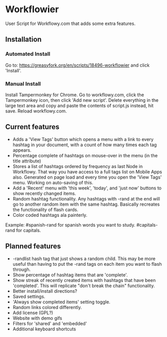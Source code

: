 # Workflowier
User Script for Workflowy.com that adds some extra features.

## Installation

### Automated Install
Go to: https://greasyfork.org/en/scripts/18496-workflowier and click 'Install'.

### Manual Install
Install Tampermonkey for Chrome. Go to workflowy.com, click the Tampermonkey icon, then click 'Add new script'. Delete everything in the large text area and copy and paste the contents of script.js instead, hit save. Reload workflowy.com.

## Current features

 - Adds a 'View Tags' button which opens a menu with a link to every hashtag in your document, with a count of how many times each tag appears.
 - Percentage complete of hashtags on mouse-over in the menu (in the title attribute)
 - Stores a list of hashtags ordered by frequency as last Node in Workflowy. That way you have access to a full tags list on Mobile Apps also. Generated on page load and every time you open the 'View Tags' menu. Working on auto-saving of this.
 - Add a 'Recent' menu with 'this week', 'today', and 'just now' buttons to show recently changed items.
 - Random hashtag functionality. Any hashtags with -rand at the end will go to another random item with the same hashtag. Basically recreates the functionality of flash cards.
 - Color coded hashtags ala painterly.

  Example: #spanish-rand for spanish words you want to study. #capitals-rand for capitals.


## Planned features

 - -randlist hash tag that just shows a random child. This may be more useful than having to put the -rand tags on each item you want to flash through.
 - Show percentage of hashtag items that are 'complete'.
 - Show streak of recently created items with hashtags that have been 'completed'. This will replicate "don't break the chain" functionality.
 - Better install/install directions?
 - Saved settings.
 - 'Always show completed items' setting toggle.
 - Random links colored differently.
 - Add license (GPL?)
 - Website with demo gifs
 - Filters for 'shared' and 'embedded'
 - Additional keyboard shortcuts
